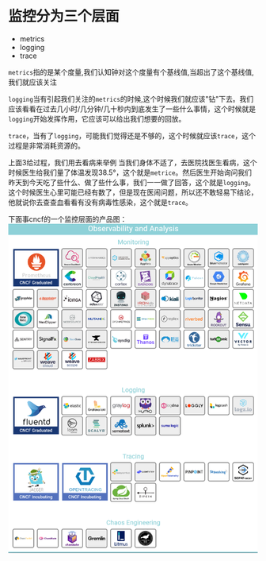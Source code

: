 # 监控分为三个层面

- metrics
- logging
- trace

`metrics`指的是某个度量,我们认知钟对这个度量有个基线值,当超出了这个基线值,我们就应该关注

`logging`当有引起我们关注的`metrics`的时候,这个时候我们就应该"钻"下去。我们应该看看在过去几小时/几分钟/几十秒内到底发生了一些什么事情，这个时候就是`logging`开始发挥作用，它应该可以给出我们想要的回放。

`trace`，当有了`logging`，可能我们觉得还是不够的，这个时候就应该`trace`，这个过程是非常消耗资源的。

上面3给过程，我们用去看病来举例
当我们身体不适了，去医院找医生看病，这个时候医生给我们量了体温发现38.5°，这个就是`metrice`。然后医生开始询问我们昨天到今天吃了些什么、做了些什么事，我们一一做了回答，这个就是`logging`。这个时候医生心里可能已经有数了，但是现在医闹问题，所以还不敢轻易下结论，他就说你去查查血看看有没有病毒性感染，这个就是`trace`。

下面事cncf的一个监控层面的产品图：
![](assets/markdown-img-paste-20191101100338294.png)
